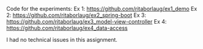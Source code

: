 Code for the experiments:
Ex 1: https://github.com/ritaborlaug/ex1_demo
Ex 2: https://github.com/ritaborlaug/ex2_spring-boot
Ex 3: https://github.com/ritaborlaug/ex3_model-view-controller 
Ex 4: https://github.com/ritaborlaug/ex4_data-access 

I had no technical issues in this assignment.